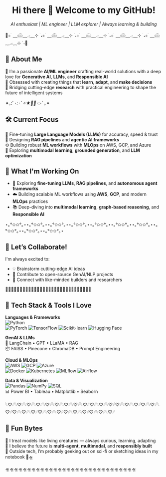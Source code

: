 <h1 align="center">Hi there 👋  Welcome to my GitHub!</h1>

<p align="center">
  <em>AI enthusiast | ML engineer | LLM explorer | Always learning & building</em>
</p>

🧩⊹ ࣪ ﹏𓊝﹏𓂁﹏⊹ ࣪ ˖⊹ ࣪ ﹏𓊝﹏𓂁﹏⊹ ࣪ ˖⊹ ࣪ ﹏𓊝﹏𓂁﹏⊹ ࣪ ˖⊹ ࣪ ﹏𓊝﹏𓂁﹏⊹ ࣪ ˖⊹ ࣪ ﹏𓊝﹏𓂁﹏⊹ ࣪ ˖🧩
## 🧠 About Me

🌌 I’m a passionate **AI/ML engineer** crafting real-world solutions with a deep love for **Generative AI**, **LLMs**, and **Responsible AI**  
📍 Obsessed with creating things that **learn**, **adapt**, and **make decisions**  
🧬 Bridging cutting-edge **research** with practical engineering to shape the future of intelligent systems

✦｡:ﾟ･*:･ﾟ✧★✧ﾟ･*:･ﾟ｡✦

## 🛠️ Current Focus

🎯 Fine-tuning **Large Language Models (LLMs)** for accuracy, speed & trust  
🔁 Designing **RAG pipelines** and **agentic AI frameworks**  
⚙️ Building robust **ML workflows** with **MLOps** on AWS, GCP, and Azure  
🧩 Exploring **multimodal learning**, **grounded generation**, and **LLM optimization**


## 🚀 What I'm Working On
- 🔬 Exploring **fine-tuning LLMs**, **RAG pipelines**, and **autonomous agent frameworks**
- ☁️ Building scalable ML workflows using **AWS**, **GCP**, and modern **MLOps** practices
- 📚 Deep-diving into **multimodal learning**, **graph-based reasoning**, and **Responsible AI**

⋆｡°✩✩°｡⋆⋆｡°✩✩°｡⋆⋆｡°✩✩°｡⋆⋆｡°✩✩°｡⋆⋆｡°✩✩°｡⋆⋆｡°✩✩°｡⋆⋆｡°✩✩°｡⋆⋆｡°✩✩°｡⋆⋆｡°✩✩°｡⋆⋆｡°✩✩°｡⋆

## 🤝 Let’s Collaborate!
I'm always excited to:
- 💡 Brainstorm cutting-edge AI ideas
- 🧠 Contribute to open-source GenAI/NLP projects
- 🤝 Connect with like-minded builders and researchers

🍃🍃🍃🍃🍃🍃🍃🍃🍃🍃🍃🍃🍃🍃🍃🍃🍃🍃🍃🍃🍃🍃🍃🍃🍃🍃🍃🍃🍃🍃

## 🧠 Tech Stack & Tools I Love

**Languages & Frameworks**  
![Python](https://img.shields.io/badge/Python-3776AB?logo=python&logoColor=white)  
![PyTorch](https://img.shields.io/badge/PyTorch-EE4C2C?logo=pytorch&logoColor=white)
![TensorFlow](https://img.shields.io/badge/TensorFlow-FF6F00?logo=tensorflow&logoColor=white)
![Scikit-learn](https://img.shields.io/badge/Scikit--learn-F7931E?logo=scikit-learn&logoColor=white)
![Hugging Face](https://img.shields.io/badge/HuggingFace-FFD21F?logo=huggingface&logoColor=black)

**GenAI & LLMs**  
🧠 LangChain • GPT • LLaMA • RAG  
📦 FAISS • Pinecone • ChromaDB • Prompt Engineering

**Cloud & MLOps**  
![AWS](https://img.shields.io/badge/AWS-232F3E?logo=amazon-aws&logoColor=white)
![GCP](https://img.shields.io/badge/GCP-4285F4?logo=google-cloud&logoColor=white)
![Azure](https://img.shields.io/badge/Azure-0078D4?logo=microsoft-azure&logoColor=white)  
![Docker](https://img.shields.io/badge/Docker-2496ED?logo=docker&logoColor=white)
![Kubernetes](https://img.shields.io/badge/Kubernetes-326CE5?logo=kubernetes&logoColor=white)
![MLflow](https://img.shields.io/badge/MLflow-0194E2?logo=mlflow&logoColor=white)
![Airflow](https://img.shields.io/badge/Apache%20Airflow-017CEE?logo=apache-airflow&logoColor=white)

**Data & Visualization**  
![Pandas](https://img.shields.io/badge/Pandas-150458?logo=pandas&logoColor=white)
![NumPy](https://img.shields.io/badge/NumPy-013243?logo=numpy&logoColor=white)
![SQL](https://img.shields.io/badge/SQL-4479A1?logo=postgresql&logoColor=white)  
📊 Power BI • Tableau • Matplotlib • Seaborn

𓆩♡𓆪𓆩♡𓆪𓆩♡𓆪𓆩♡𓆪𓆩♡𓆪𓆩♡𓆪𓆩♡𓆪𓆩♡𓆪𓆩♡𓆪♡𓆪𓆩♡𓆪𓆩♡𓆪♡𓆪𓆩♡𓆪𓆩♡𓆪♡𓆪𓆩♡𓆪𓆩♡𓆪♡𓆪𓆩♡𓆪𓆩♡𓆪♡𓆪𓆩♡𓆪𓆩♡𓆪♡𓆪𓆩♡𓆪𓆩♡𓆪♡𓆪𓆩♡𓆪𓆩♡𓆪

<!-- ##📫 Let's Connect!

- 📧 Email: [your-email@example.com](mailto:your-email@example.com)
- 💼 LinkedIn: [linkedin.com/in/yourname](https://linkedin.com/in/yourname)
- 🌐 Portfolio / Blog: [yourwebsite.com](https://yourwebsite.com) -->



## 🌟 Fun Bytes

🔹 I treat models like living creatures — always curious, learning, adapting  
🔹 I believe the future is **multi-agent**, **multimodal**, and **responsibly built**  
🔹 Outside tech, I’m probably geeking out on sci-fi or sketching ideas in my notebook 📓🛸

🛸🛸🛸🛸🛸🛸🛸🛸🛸🛸🛸🛸🛸🛸🛸🛸🛸🛸🛸🛸🛸🛸🛸🛸🛸🛸🛸🛸🛸🛸
